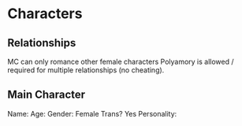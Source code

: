 # Characters

## Relationships
MC can only romance other female characters
Polyamory is allowed / required for multiple relationships (no cheating).


## Main Character
Name: <UNASSIGNED>
Age: <UNASSIGNED>
Gender: Female
Trans? Yes
Personality: <UNASSIGNED>
